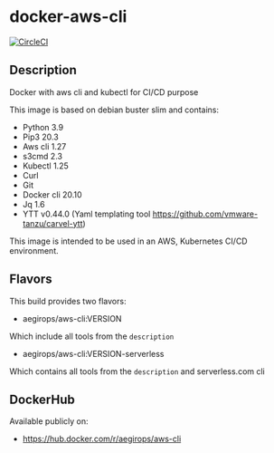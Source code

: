# docker-aws-cli

[![CircleCI](https://circleci.com/gh/aegirops/docker-aws-cli.svg?style=svg)](https://circleci.com/gh/aegirops/docker-aws-cli)

## Description

Docker with aws cli and kubectl for CI/CD purpose

This image is based on debian buster slim and contains:

- Python 3.9
- Pip3 20.3
- Aws cli 1.27
- s3cmd 2.3
- Kubectl 1.25
- Curl
- Git
- Docker cli 20.10
- Jq 1.6
- YTT v0.44.0 (Yaml templating tool https://github.com/vmware-tanzu/carvel-ytt)

This image is intended to be used in an AWS, Kubernetes CI/CD environment.

## Flavors

This build provides two flavors:

- aegirops/aws-cli:VERSION

Which include all tools from the `description`

- aegirops/aws-cli:VERSION-serverless

Which contains all tools from the `description` and serverless.com cli

## DockerHub

Available publicly on:

- https://hub.docker.com/r/aegirops/aws-cli
